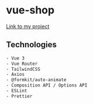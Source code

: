 # vue-shop

[Link to my project](vue-shop-theta.vercel.app)

## Technologies

```sh
- Vue 3
- Vue Router
- TailwindCSS
- Axios
- @formkit/auto-animate
- Composition API / Options API
- ESLint
- Prettier
```
